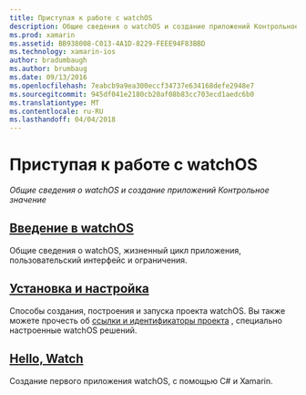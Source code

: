 ```yaml
---
title: Приступая к работе с watchOS
description: Общие сведения о watchOS и создание приложений Контрольное значение
ms.prod: xamarin
ms.assetid: BB938008-C013-4A1D-8229-FEEE94F83BBD
ms.technology: xamarin-ios
author: bradumbaugh
ms.author: brumbaug
ms.date: 09/13/2016
ms.openlocfilehash: 7eabcb9a9ea300eccf34737e634168defe2948e7
ms.sourcegitcommit: 945df041e2180cb20af08b83cc703ecd1aedc6b0
ms.translationtype: MT
ms.contentlocale: ru-RU
ms.lasthandoff: 04/04/2018
---
```

# <a name="getting-started-with-watchos"></a>Приступая к работе с watchOS

_Общие сведения о watchOS и создание приложений Контрольное значение_

## <a name="introduction-to-watchosioswatchosget-startedintro-to-watchosmd"></a>[Введение в watchOS](~/ios/watchos/get-started/intro-to-watchos.md)

Общие сведения о watchOS, жизненный цикл приложения, пользовательский интерфейс и ограничения.

## <a name="setup--installationioswatchosget-startedinstallationmd"></a>[Установка и настройка](~/ios/watchos/get-started/installation.md)

Способы создания, построения и запуска проекта watchOS.
Вы также можете прочесть об [ссылки и идентификаторы проекта](~/ios/watchos/get-started/project-references.md) , специально настроенные watchOS решений.

## <a name="hello-watchioswatchosget-startedhello-watchmd"></a>[Hello, Watch](~/ios/watchos/get-started/hello-watch.md)

Создание первого приложения watchOS, с помощью C# и Xamarin.

